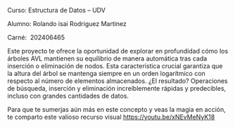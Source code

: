 Curso: Estructura de Datos – UDV

Alumno:  Rolando isai Rodriguez Martinez

Carné:  202406465

Este proyecto te ofrece la oportunidad de explorar en profundidad cómo los árboles AVL mantienen su equilibrio de manera automática tras cada inserción o eliminación de nodos. Esta característica crucial garantiza que la altura del árbol se mantenga siempre en un orden logarítmico con respecto al número de elementos almacenados. ¿El resultado? Operaciones de búsqueda, inserción y eliminación increíblemente rápidas y predecibles, incluso con grandes cantidades de datos.

Para que te sumerjas aún más en este concepto y veas la magia en acción, te comparto este valioso recurso visual  https://youtu.be/xNEvMeNyK18 
